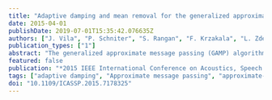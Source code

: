 ```yaml
---
title: "Adaptive damping and mean removal for the generalized approximate message passing algorithm"
date: 2015-04-01
publishDate: 2019-07-01T15:35:42.076635Z
authors: ["J. Vila", "P. Schniter", "S. Rangan", "F. Krzakala", "L. Zdeborová"]
publication_types: ["1"]
abstract: "The generalized approximate message passing (GAMP) algorithm is an efficient method of MAP or approximate-MMSE estimation of x observed from a noisy version of the transform coefficients z = Ax. In fact, for large zero-mean i.i.d sub-Gaussian A, GAMP is characterized by a state evolution whose fixed points, when unique, are optimal. For generic A, however, GAMP may diverge. In this paper, we propose adaptive-damping and mean-removal strategies that aim to prevent divergence. Numerical results demonstrate significantly enhanced robustness to non-zero-mean, rank-deficient, column-correlated, and ill-conditioned A."
featured: false
publication: "*2015 IEEE International Conference on Acoustics, Speech and Signal Processing (ICASSP)*"
tags: ["adaptive damping", "Approximate message passing", "approximate-MMSE estimation", "AWGN", "belief propagation", "column-correlated A", "compressed sensing", "Damping", "GAMP algorithm", "Gaussian distribution", "generalized approximate message passing algorithm", "ill-conditioned A", "least mean squares methods", "MAP estimation", "mean removal", "message passing", "nonzero-mean A", "rank-deficient A", "state evolution", "transform coefficients", "zero-mean i.i.d sub-Gaussian A"]
doi: "10.1109/ICASSP.2015.7178325"
---
```


